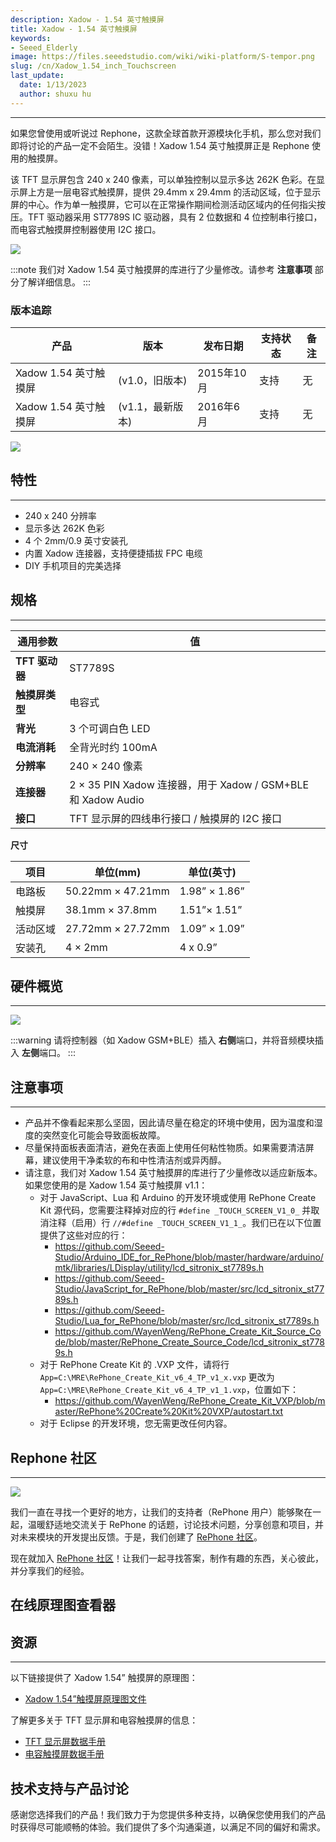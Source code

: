 ```yaml
---
description: Xadow - 1.54 英寸触摸屏
title: Xadow - 1.54 英寸触摸屏
keywords:
- Seeed_Elderly
image: https://files.seeedstudio.com/wiki/wiki-platform/S-tempor.png
slug: /cn/Xadow_1.54_inch_Touchscreen
last_update:
  date: 1/13/2023
  author: shuxu hu
---
```


---
如果您曾使用或听说过 Rephone，这款全球首款开源模块化手机，那么您对我们即将讨论的产品一定不会陌生。没错！Xadow 1.54 英寸触摸屏正是 Rephone 使用的触摸屏。

该 TFT 显示屏包含 240 x 240 像素，可以单独控制以显示多达 262K 色彩。在显示屏上方是一层电容式触摸屏，提供 29.4mm x 29.4mm 的活动区域，位于显示屏的中心。作为单一触摸屏，它可以在正常操作期间检测活动区域内的任何指尖按压。TFT 驱动器采用 ST7789S IC 驱动器，具有 2 位数据和 4 位控制串行接口，而电容式触摸屏控制器使用 I2C 接口。

![](https://files.seeedstudio.com/wiki/Xadow_1.54_Inch_Touchscreen/images/Xadow_1.54%E2%80%99%E2%80%99_Touchscreen.JPG)

:::note
    我们对 Xadow 1.54 英寸触摸屏的库进行了少量修改。请参考 **注意事项** 部分了解详细信息。
:::

### 版本追踪

|产品 |版本|发布日期|支持状态|备注|
|---|---|---|---|---|
|Xadow 1.54 英寸触摸屏|(v1.0，旧版本)|2015年10月|支持|无|
|Xadow 1.54 英寸触摸屏|(v1.1，最新版本)|2016年6月|支持|无|

[![](https://files.seeedstudio.com/wiki/Seeed-WiKi/docs/images/get_one_now.png)](https://www.seeedstudio.com/Xadow-1.54-inch-Touchscreen-p-2553.html)

## 特性
---
- 240 x 240 分辨率
- 显示多达 262K 色彩
- 4 个 2mm/0.9 英寸安装孔
- 内置 Xadow 连接器，支持便捷插拔 FPC 电缆
- DIY 手机项目的完美选择

## 规格
---

|通用参数|值|
|---|---|
|**TFT 驱动器**|	ST7789S|
|**触摸屏类型**|	电容式|
|**背光**|	3 个可调白色 LED|
|**电流消耗**|	全背光时约 100mA|
|**分辨率**|240 × 240 像素|
|**连接器**|2 × 35 PIN Xadow 连接器，用于 Xadow / GSM+BLE 和 Xadow Audio|
|**接口**|TFT 显示屏的四线串行接口 / 触摸屏的 I2C 接口|

**尺寸**

|项目 |单位(mm)|单位(英寸)|
|---|---|---|
|电路板 | 50.22mm × 47.21mm   |1.98” × 1.86”|
|触摸屏 | 38.1mm × 37.8mm |1.51”× 1.51”|
|活动区域 | 27.72mm × 27.72mm  |1.09” × 1.09”|
|安装孔|4 × 2mm|4 x 0.9”|

## 硬件概览
---
![](https://files.seeedstudio.com/wiki/Xadow_1.54_Inch_Touchscreen/images/Xadow_1.54%E2%80%99%E2%80%99_Touchscreen.png)

:::warning
    请将控制器（如 Xadow GSM+BLE）插入 **右侧**端口，并将音频模块插入 **左侧**端口。
:::

## 注意事项
---
- 产品并不像看起来那么坚固，因此请尽量在稳定的环境中使用，因为温度和湿度的突然变化可能会导致面板故障。
- 尽量保持面板表面清洁，避免在表面上使用任何粘性物质。如果需要清洁屏幕，建议使用干净柔软的布和中性清洁剂或异丙醇。
- 请注意，我们对 Xadow 1.54 英寸触摸屏的库进行了少量修改以适应新版本。如果您使用的是 Xadow 1.54 英寸触摸屏 v1.1：
  - 对于 JavaScript、Lua 和 Arduino 的开发环境或使用 RePhone Create Kit 源代码，您需要注释掉对应的行 `#define _TOUCH_SCREEN_V1_0_` 并取消注释（启用）行 `//#define _TOUCH_SCREEN_V1_1_`。我们已在以下位置提供了这些对应的行：
    - https://github.com/Seeed-Studio/Arduino_IDE_for_RePhone/blob/master/hardware/arduino/mtk/libraries/LDisplay/utility/lcd_sitronix_st7789s.h
    - https://github.com/Seeed-Studio/JavaScript_for_RePhone/blob/master/src/lcd_sitronix_st7789s.h
    - https://github.com/Seeed-Studio/Lua_for_RePhone/blob/master/src/lcd_sitronix_st7789s.h
    - https://github.com/WayenWeng/RePhone_Create_Kit_Source_Code/blob/master/RePhone_Create_Source_Code/lcd_sitronix_st7789s.h
  - 对于 RePhone Create Kit 的 .VXP 文件，请将行 `App=C:\MRE\RePhone_Create_Kit_v6_4_TP_v1_x.vxp` 更改为 `App=C:\MRE\RePhone_Create_Kit_v6_4_TP_v1_1.vxp`，位置如下：
    - https://github.com/WayenWeng/RePhone_Create_Kit_VXP/blob/master/RePhone%20Create%20Kit%20VXP/autostart.txt
  - 对于 Eclipse 的开发环境，您无需更改任何内容。

## Rephone 社区
---
[![](https://files.seeedstudio.com/wiki/Xadow_1.54_Inch_Touchscreen/images/300px-RePhone_Community-2.png)](https://community.seeedstudio.com/discover.html?t=RePhone)

我们一直在寻找一个更好的地方，让我们的支持者（RePhone 用户）能够聚在一起，温暖舒适地交流关于 RePhone 的话题，讨论技术问题，分享创意和项目，并对未来模块的开发提出反馈。于是，我们创建了 [RePhone 社区](https://community.seeedstudio.com/discover.html?t=RePhone)。

现在就加入 [RePhone 社区](https://community.seeedstudio.com/discover.html?t=RePhone)！让我们一起寻找答案，制作有趣的东西，关心彼此，并分享我们的经验。

## 在线原理图查看器

<div className="altium-ecad-viewer" data-project-src="https://files.seeedstudio.com/wiki/Xadow_1.54_Inch_Touchscreen/resources/202000724_PCBA%3BXadow%201.54''Touchscreen%20v1.0%20schematic%20files.zip" style={{borderRadius: '0px 0px 4px 4px', height: 500, borderStyle: 'solid', borderWidth: 1, borderColor: 'rgb(241, 241, 241)', overflow: 'hidden', maxWidth: 1280, maxHeight: 700, boxSizing: 'border-box'}}>
</div>

## 资源
---
以下链接提供了 Xadow 1.54” 触摸屏的原理图：

- [Xadow 1.54”触摸屏原理图文件](https://files.seeedstudio.com/wiki/Xadow_1.54_Inch_Touchscreen/resources/202000724_PCBA%3BXadow%201.54''Touchscreen%20v1.0%20schematic%20files.zip)

了解更多关于 TFT 显示屏和电容触摸屏的信息：

- [TFT 显示屏数据手册](https://files.seeedstudio.com/wiki/Xadow_1.54_Inch_Touchscreen/res/Datasheet-Capacitive_touchscreen.pdf)
- [电容触摸屏数据手册](https://files.seeedstudio.com/wiki/Xadow_1.54_Inch_Touchscreen/res/TFT_Display.rar)

## 技术支持与产品讨论

感谢您选择我们的产品！我们致力于为您提供多种支持，以确保您使用我们的产品时获得尽可能顺畅的体验。我们提供了多个沟通渠道，以满足不同的偏好和需求。

<div class="button_tech_support_container">
<a href="https://forum.seeedstudio.com/" class="button_forum"></a> 
<a href="https://www.seeedstudio.com/contacts" class="button_email"></a>
</div>

<div class="button_tech_support_container">
<a href="https://discord.gg/eWkprNDMU7" class="button_discord"></a> 
<a href="https://github.com/Seeed-Studio/wiki-documents/discussions/69" class="button_discussion"></a>
</div>